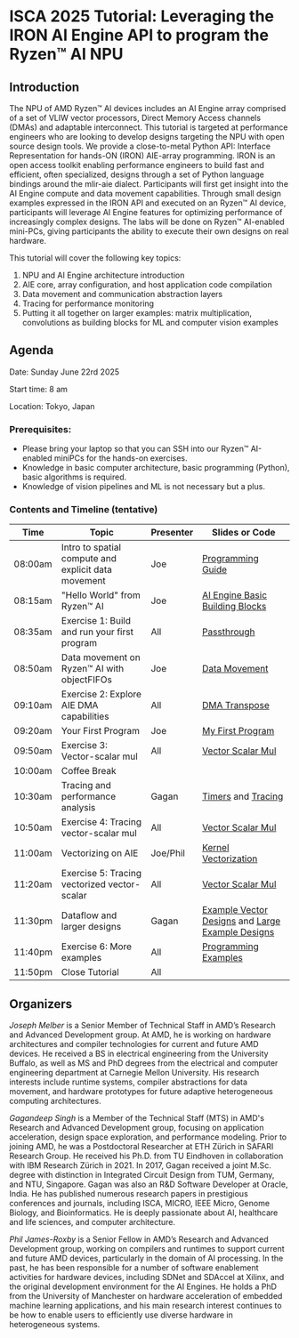 # ISCA 2025 Tutorial: Leveraging the IRON AI Engine API to program the Ryzen™ AI NPU

## Introduction

The NPU of AMD Ryzen™ AI devices includes an AI Engine array comprised of a set of VLIW vector processors, Direct Memory Access channels (DMAs) and adaptable interconnect. This tutorial is targeted at performance engineers who are looking to develop designs targeting the NPU with open source design tools. We provide a close-to-metal Python API: Interface Representation for hands-ON (IRON) AIE-array programming. IRON is an open access toolkit enabling performance engineers to build fast and efficient, often specialized, designs through a set of Python language bindings around the mlir-aie dialect. Participants will first get insight into the AI Engine compute and data movement capabilities. Through small design examples expressed in the IRON API and executed on an Ryzen™ AI device, participants will leverage AI Engine features for optimizing performance of increasingly complex designs. The labs will be done on Ryzen™ AI-enabled mini-PCs, giving participants the ability to execute their own designs on real hardware.

This tutorial will cover the following key topics:
1. NPU and AI Engine architecture introduction 
1. AIE core, array configuration, and host application code compilation
1. Data movement and communication abstraction layers
1. Tracing for performance monitoring
1. Putting it all together on larger examples: matrix multiplication, convolutions as building blocks for ML and computer vision examples 

## Agenda

Date: Sunday June 22rd 2025

Start time: 8 am

Location: Tokyo, Japan  

### Prerequisites:
- Please bring your laptop so that you can SSH into our Ryzen™ AI-enabled miniPCs for the hands-on exercises.
- Knowledge in basic computer architecture, basic programming (Python), basic algorithms is required.
- Knowledge of vision pipelines and ML is not necessary but a plus.

### Contents and Timeline (tentative)

| Time | Topic | Presenter | Slides or Code |
|------|-------|-----------|----------------|
| 08:00am | Intro to spatial compute and explicit data movement | Joe | [Programming Guide](../../programming_guide/) |
| 08:15am | "Hello World" from Ryzen™ AI | Joe | [AI Engine Basic Building Blocks](../../programming_guide/section-1/) |
| 08:35am | Exercise 1: Build and run your first program | All | [Passthrough](../../programming_examples/basic/passthrough_kernel/) |
| 08:50am | Data movement on Ryzen™ AI with objectFIFOs | Joe | [Data Movement](../../programming_guide/section-2/) |
| 09:10am | Exercise 2: Explore AIE DMA capabilities | All | [DMA Transpose](../../programming_examples/basic/dma_transpose/) |
| 09:20am | Your First Program | Joe | [My First Program](../../programming_guide/section-3) |
| 09:50am | Exercise 3: Vector-scalar mul | All | [Vector Scalar Mul](../../programming_examples/basic/vector_scalar_mul/) |
| 10:00am | Coffee Break | | |
| 10:30am | Tracing and performance analysis | Gagan | [Timers](../../programming_guide/section-4/section-4a/) and [Tracing](../../programming_guide/section-4/section-4b/) |
| 10:50am | Exercise 4: Tracing vector-scalar mul | All | [Vector Scalar Mul](../../programming_examples/basic/vector_scalar_mul/) |
| 11:00am | Vectorizing on AIE | Joe/Phil | [Kernel Vectorization](../../programming_guide/section-4/section-4c/) |
| 11:20am | Exercise 5: Tracing vectorized vector-scalar | All | [Vector Scalar Mul](../../programming_examples/basic/vector_scalar_mul/) |
| 11:30pm | Dataflow and larger designs | Gagan | [Example Vector Designs](../../programming_guide/section-5/) and [Large Example Designs](../../programming_guide/section-6/) |
| 11:40pm | Exercise 6: More examples | All | [Programming Examples](../../programming_examples/) |
| 11:50pm | Close Tutorial | All | |

## Organizers

*Joseph Melber* is a Senior Member of Technical Staff in AMD’s Research and Advanced Development group. At AMD, he is working on hardware architectures and compiler technologies for current and future AMD devices. He received a BS in electrical engineering from the University Buffalo, as well as MS and PhD degrees from the electrical and computer engineering department at Carnegie Mellon University. His research interests include runtime systems, compiler abstractions for data movement, and hardware prototypes for future adaptive heterogeneous computing architectures.

*Gagandeep Singh* is a Member of the Technical Staff (MTS) in AMD's Research and Advanced Development group, focusing on application acceleration, design space exploration, and performance modeling. Prior to joining AMD, he was a Postdoctoral Researcher at ETH Zürich in SAFARI Research Group. He received his Ph.D. from TU Eindhoven in collaboration with IBM Research Zürich in 2021. In 2017, Gagan received a joint M.Sc. degree with distinction in Integrated Circuit Design from TUM, Germany, and NTU, Singapore. Gagan was also an R&D Software Developer at Oracle, India. He has published numerous research papers in prestigious conferences and journals, including ISCA, MICRO, IEEE Micro, Genome Biology, and Bioinformatics. He is deeply passionate about AI, healthcare and life sciences, and computer architecture.

*Phil James-Roxby* is a Senior Fellow in AMD’s Research and Advanced Development group, working on compilers and runtimes to support current and future AMD devices, particularly in the domain of AI processing. In the past, he has been responsible for a number of software enablement activities for hardware devices, including SDNet and SDAccel at Xilinx, and the original development environment for the AI Engines. He holds a PhD from the University of Manchester on hardware acceleration of embedded machine learning applications, and his main research interest continues to be how to enable users to efficiently use diverse hardware in heterogeneous systems.
